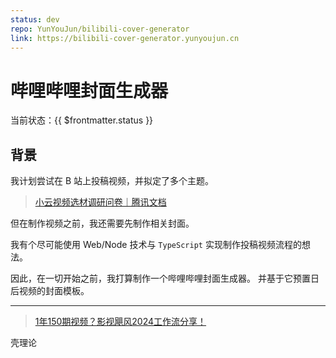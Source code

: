 ```yaml
---
status: dev
repo: YunYouJun/bilibili-cover-generator
link: https://bilibili-cover-generator.yunyoujun.cn
---
```


# 哔哩哔哩封面生成器

当前状态：<Badge type="warning">{{ $frontmatter.status }}</Badge>

<SiteLinkBadge :link="$frontmatter.link" />
<GitHubBadge :repo="$frontmatter.repo" />

## 背景

我计划尝试在 B 站上投稿视频，并拟定了多个主题。

> [小云视频选材调研问卷｜腾讯文档](https://docs.qq.com/form/page/DWm1pcXR1VGhBV2hB)

但在制作视频之前，我还需要先制作相关封面。

我有个尽可能使用 Web/Node 技术与 `TypeScript` 实现制作投稿视频流程的想法。

因此，在一切开始之前，我打算制作一个哔哩哔哩封面生成器。
并基于它预置日后视频的封面模板。

---

> [1年150期视频？影视飓风2024工作流分享！](https://www.bilibili.com/video/BV13QzbYuEWr)

壳理论

